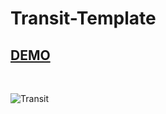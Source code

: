 # Transit-Template 

## [DEMO](https://transit-template.netlify.app)

<br/> 

![Transit](https://user-images.githubusercontent.com/88406720/139228685-691f340c-dc0a-4bda-9814-f855a4a1e0b0.PNG)
